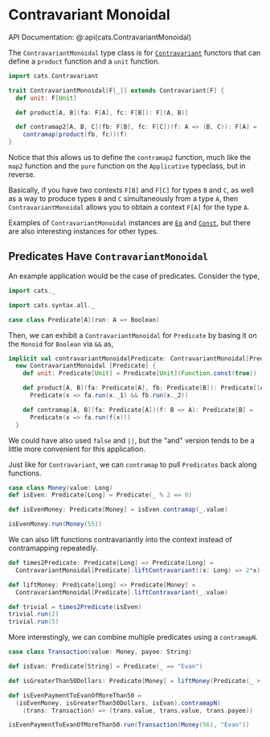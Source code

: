 # Contravariant Monoidal

API Documentation: @:api(cats.ContravariantMonoidal)

The `ContravariantMonoidal` type class is for [`Contravariant`](contravariant.md) functors that can define a
`product` function and a `unit` function.

```scala mdoc:silent
import cats.Contravariant

trait ContravariantMonoidal[F[_]] extends Contravariant[F] {
  def unit: F[Unit]

  def product[A, B](fa: F[A], fc: F[B]): F[(A, B)]

  def contramap2[A, B, C](fb: F[B], fc: F[C])(f: A => (B, C)): F[A] =
    contramap(product(fb, fc))(f)
}
```

Notice that this allows us to define the `contramap2` function, much like
the `map2` function and the `pure` function on the `Applicative` typeclass, but in reverse.

Basically, if you have two contexts `F[B]` and `F[C]` for types
`B` and `C`, as well as a way to produce types `B` and `C` simultaneously
from a type `A`, then `ContravariantMonoidal` allows you to obtain
a context `F[A]` for the type `A`.

Examples of `ContravariantMonoidal` instances are [`Eq`](eq.md) and [`Const`](../datatypes/const.md),
but there are also interesting instances for other types.

## Predicates Have `ContravariantMonoidal`

An example application would be the case of predicates. Consider the type,

```scala mdoc:silent:reset
import cats._

import cats.syntax.all._

case class Predicate[A](run: A => Boolean)
```

Then, we can exhibit a `ContravariantMonoidal` for `Predicate` by basing it on the
`Monoid` for `Boolean` via `&&` as,

```scala mdoc:silent
implicit val contravariantMonoidalPredicate: ContravariantMonoidal[Predicate] =
  new ContravariantMonoidal [Predicate] {
    def unit: Predicate[Unit] = Predicate[Unit](Function.const(true))

    def product[A, B](fa: Predicate[A], fb: Predicate[B]): Predicate[(A, B)] =
      Predicate(x => fa.run(x._1) && fb.run(x._2))

    def contramap[A, B](fa: Predicate[A])(f: B => A): Predicate[B] =
      Predicate(x => fa.run(f(x)))
  }
```

We could have also used `false` and `||`, but the "and" version
tends to be a little more convenient for this application.

Just like for `Contravariant`, we can `contramap` to
pull `Predicates` back along functions.

```scala mdoc
case class Money(value: Long)
def isEven: Predicate[Long] = Predicate(_ % 2 == 0)

def isEvenMoney: Predicate[Money] = isEven.contramap(_.value)

isEvenMoney.run(Money(55))
```

We can also lift functions contravariantly into
the context instead of contramapping repeatedly.

```scala mdoc
def times2Predicate: Predicate[Long] => Predicate[Long] =
  ContravariantMonoidal[Predicate].liftContravariant((x: Long) => 2*x)

def liftMoney: Predicate[Long] => Predicate[Money] =
  ContravariantMonoidal[Predicate].liftContravariant(_.value)

def trivial = times2Predicate(isEven)
trivial.run(2)
trivial.run(5)
```

More interestingly, we can combine multiple predicates using
a `contramapN`.

```scala mdoc
case class Transaction(value: Money, payee: String)

def isEvan: Predicate[String] = Predicate(_ == "Evan")

def isGreaterThan50Dollars: Predicate[Money] = liftMoney(Predicate(_ > 50))

def isEvenPaymentToEvanOfMoreThan50 =
  (isEvenMoney, isGreaterThan50Dollars, isEvan).contramapN(
    (trans: Transaction) => (trans.value, trans.value, trans.payee))

isEvenPaymentToEvanOfMoreThan50.run(Transaction(Money(56), "Evan"))
```
